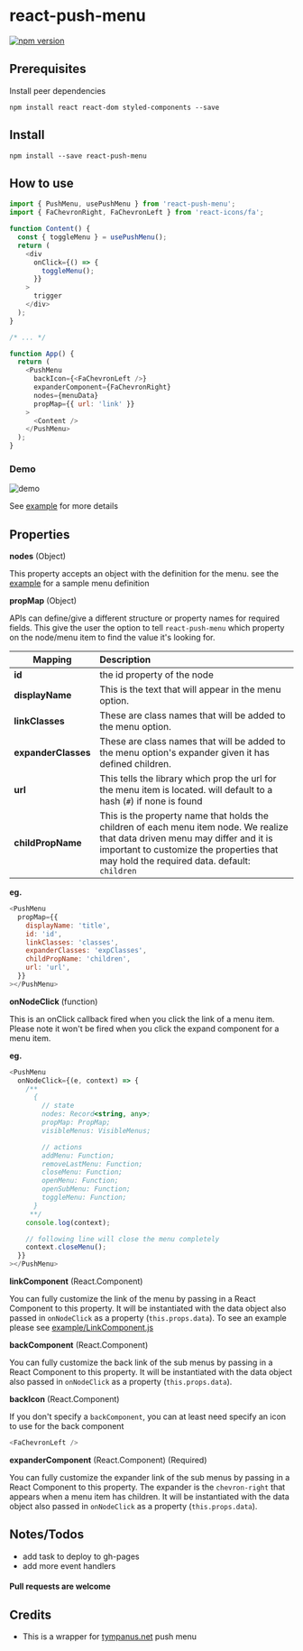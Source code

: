 # react-push-menu

[![npm version](https://badge.fury.io/js/react-push-menu.svg)](https://badge.fury.io/js/react-push-menu)

## Prerequisites

Install peer dependencies

`npm install react react-dom styled-components --save`

## Install

`npm install --save react-push-menu`

## How to use

```js
import { PushMenu, usePushMenu } from 'react-push-menu';
import { FaChevronRight, FaChevronLeft } from 'react-icons/fa';

function Content() {
  const { toggleMenu } = usePushMenu();
  return (
    <div
      onClick={() => {
        toggleMenu();
      }}
    >
      trigger
    </div>
  );
}

/* ... */

function App() {
  return (
    <PushMenu
      backIcon={<FaChevronLeft />}
      expanderComponent={FaChevronRight}
      nodes={menuData}
      propMap={{ url: 'link' }}
    >
      <Content />
    </PushMenu>
  );
}
```

### Demo

![demo](https://i.imgur.com/i7Knwu8.gif)

See [example](example/src/App.tsx) for more details

## Properties

**nodes** (Object)

This property accepts an object with the definition for the menu. see the [example](/example/index.js) for a sample menu definition

**propMap** (Object)

APIs can define/give a different structure or property names for required fields.
This give the user the option to tell `react-push-menu` which property on the node/menu item to find the value it's looking for.

| Mapping             | Description                                                                                                                                                                                                                |
| ------------------- | :------------------------------------------------------------------------------------------------------------------------------------------------------------------------------------------------------------------------- |
| **id**              | the id property of the node                                                                                                                                                                                                |
| **displayName**     | This is the text that will appear in the menu option.                                                                                                                                                                      |
| **linkClasses**     | These are class names that will be added to the menu option.                                                                                                                                                               |
| **expanderClasses** | These are class names that will be added to the menu option's expander given it has defined children.                                                                                                                      |
| **url**             | This tells the library which prop the url for the menu item is located. will default to a hash (`#`) if none is found                                                                                                      |
| **childPropName**   | This is the property name that holds the children of each menu item node. We realize that data driven menu may differ and it is important to customize the properties that may hold the required data. default: `children` |

**eg.**

```js
<PushMenu
  propMap={{
    displayName: 'title',
    id: 'id',
    linkClasses: 'classes',
    expanderClasses: 'expClasses',
    childPropName: 'children',
    url: 'url',
  }}
></PushMenu>
```

**onNodeClick** (function)

This is an onClick callback fired when you click the link of a menu item.
Please note it won't be fired when you click the expand component for a menu item.

**eg.**

```js
<PushMenu
  onNodeClick={(e, context) => {
    /**
      {
        // state
        nodes: Record<string, any>;
        propMap: PropMap;
        visibleMenus: VisibleMenus;

        // actions
        addMenu: Function;
        removeLastMenu: Function;
        closeMenu: Function;
        openMenu: Function;
        openSubMenu: Function;
        toggleMenu: Function;
      }
     **/
    console.log(context);

    // following line will close the menu completely
    context.closeMenu();
  }}
></PushMenu>
```

**linkComponent** (React.Component)

You can fully customize the link of the menu by passing in a React Component to this property.
It will be instantiated with the data object also passed in `onNodeClick` as a property (`this.props.data`).
To see an example please see [example/LinkComponent.js](example/LinkComponent.js)

**backComponent** (React.Component)

You can fully customize the back link of the sub menus by passing in a React Component to this property.
It will be instantiated with the data object also passed in `onNodeClick` as a property (`this.props.data`).

**backIcon** (React.Component)

If you don't specify a `backComponent`, you can at least need specify an icon to use for the back component

```js
<FaChevronLeft />
```

**expanderComponent** (React.Component) (Required)

You can fully customize the expander link of the sub menus by passing in a React Component to this property. The expander is the `chevron-right` that appears when a menu item has children.
It will be instantiated with the data object also passed in `onNodeClick` as a property (`this.props.data`).

## Notes/Todos

- add task to deploy to gh-pages
- add more event handlers

#### Pull requests are welcome

## Credits

- This is a wrapper for [tympanus.net](https://tympanus.net/Development/MultiLevelPushMenu) push menu
